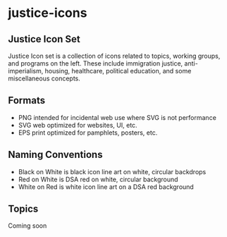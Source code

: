 # justice-icons
## Justice Icon Set
Justice Icon set is a collection of icons related to topics, working groups, and programs on the left. These include immigration justice, anti-imperialism, housing, healthcare, political education, and some miscellaneous concepts.

## Formats
* PNG intended for incidental web use where SVG is not performance
* SVG web optimized for websites, UI, etc.
* EPS print optimized for pamphlets, posters, etc.

## Naming Conventions
* Black on White is black icon line art on white, circular backdrops
* Red on White is DSA red on white, circular background
* White on Red is white icon line art on a DSA red background

## Topics
Coming soon
